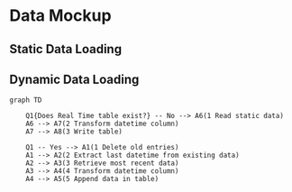 # Data Mockup


## Static Data Loading

## Dynamic Data Loading

```mermaid
graph TD

    Q1{Does Real Time table exist?} -- No --> A6(1 Read static data)
    A6 --> A7(2 Transform datetime column)
    A7 --> A8(3 Write table)

    Q1 -- Yes --> A1(1 Delete old entries)
    A1 --> A2(2 Extract last datetime from existing data)
    A2 --> A3(3 Retrieve most recent data)
    A3 --> A4(4 Transform datetime column)
    A4 --> A5(5 Append data in table)

    
    
```